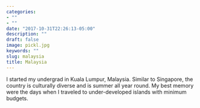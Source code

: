 ```yaml
---
categories:
- ""
- ""
date: "2017-10-31T22:26:13-05:00"
description: ""
draft: false
image: pickl.jpg
keywords: ""
slug: malaysia
title: Malaysia
---
```

I started my undergrad in Kuala Lumpur, Malaysia. Similar to Singapore, the country is culturally diverse and is summer all year round. My best memory were the days when I traveled to under-developed islands with minimum budgets. 